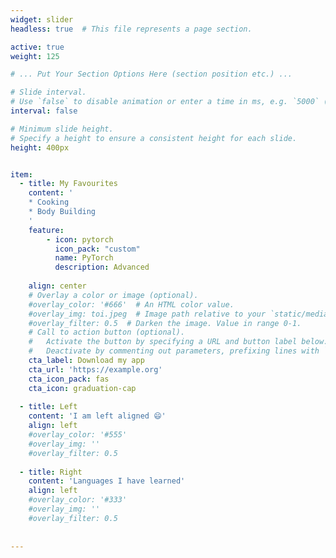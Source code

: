```yaml
---
widget: slider
headless: true  # This file represents a page section.

active: true
weight: 125

# ... Put Your Section Options Here (section position etc.) ...

# Slide interval.
# Use `false` to disable animation or enter a time in ms, e.g. `5000` (5s).
interval: false

# Minimum slide height.
# Specify a height to ensure a consistent height for each slide.
height: 400px


item:
  - title: My Favourites
    content: '
    * Cooking
    * Body Building
    '
    feature:
        - icon: pytorch
          icon_pack: "custom"
          name: PyTorch
          description: Advanced
      
    align: center
    # Overlay a color or image (optional).
    #overlay_color: '#666'  # An HTML color value.
    #overlay_img: toi.jpeg  # Image path relative to your `static/media/` folder
    #overlay_filter: 0.5  # Darken the image. Value in range 0-1.
    # Call to action button (optional).
    #   Activate the button by specifying a URL and button label below.
    #   Deactivate by commenting out parameters, prefixing lines with `#`.
    cta_label: Download my app
    cta_url: 'https://example.org'
    cta_icon_pack: fas
    cta_icon: graduation-cap
    
  - title: Left
    content: 'I am left aligned 😄'
    align: left
    #overlay_color: '#555'
    #overlay_img: ''
    #overlay_filter: 0.5
    
  - title: Right
    content: 'Languages I have learned'
    align: left
    #overlay_color: '#333'
    #overlay_img: ''
    #overlay_filter: 0.5
    
    
---
```

